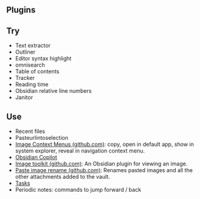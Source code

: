 ## Plugins

## Try

- Text extractor
- Outliner
- Editor syntax highlight
- omnisearch
- Table of contents
- Tracker
- Reading time
- Obsidian relative line numbers
- Janitor

## Use

- Recent files
- Pasteurlintoselection
- [Image Context Menus (github.com)](https://github.com/NomarCub/obsidian-copy-url-in-preview): copy, open in default app, show in system explorer, reveal in navigation context menu.
- [Obsidian Copilot](copilot.md)
- [Image toolkit (github.com)](https://github.com/sissilab/obsidian-image-toolkit):  An Obsidian plugin for viewing an image.
- [Paste image rename (github.com)](https://github.com/reorx/obsidian-paste-image-rename):  Renames pasted images and all the other attachments added to the vault.
- [Tasks](plugins/tasks.md)
- Periodic notes: commands to jump forward / back
